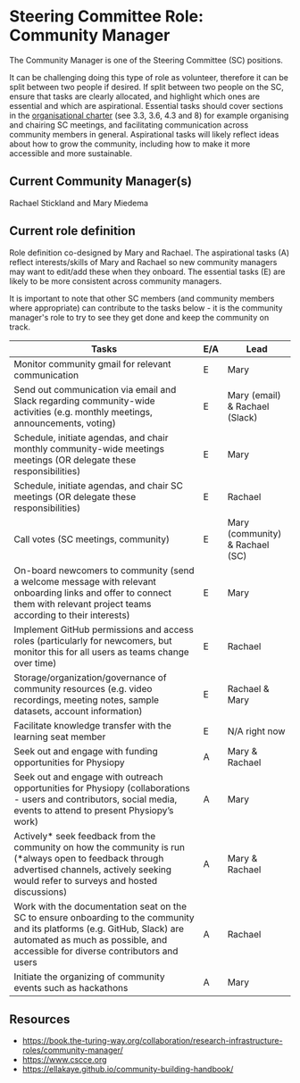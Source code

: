 # Steering Committee Role: Community Manager

The Community Manager is one of the Steering Committee (SC) positions. 

It can be challenging doing this type of role as volunteer, therefore it can be split between two people if desired. If split between two people on the SC, ensure that tasks are clearly allocated, and highlight which ones are essential and which are aspirational. Essential tasks should cover sections in the [organisational charter](CHARTER.md) (see 3.3, 3.6, 4.3 and 8) for example organising and chairing SC meetings, and facilitating communication across community members in general. Aspirational tasks will likely reflect ideas about how to grow the community, including how to make it more accessible and more sustainable.

## Current Community Manager(s)

Rachael Stickland and Mary Miedema

## Current role definition 

Role definition co-designed by Mary and Rachael. The aspirational tasks (A) reflect interests/skills of Mary and Rachael so new community managers may want to edit/add these when they onboard. The essential tasks (E) are likely to be more consistent across community managers.

It is important to note that other SC members (and community members where appropriate) can contribute to the tasks below - it is the community manager's role to try to see they get done and keep the community on track. 

| Tasks | E/A | Lead |
|-------|-----|------|
| Monitor community gmail for relevant communication |E | Mary |
| Send out communication via email and Slack regarding community-wide activities (e.g. monthly meetings, announcements, voting) | E | Mary (email) & Rachael (Slack) |
| Schedule, initiate agendas, and chair monthly community-wide meetings meetings (OR delegate these responsibilities) | E | Mary |
| Schedule, initiate agendas, and chair SC meetings (OR delegate these responsibilities) | E | Rachael |
| Call votes (SC meetings, community) | E | Mary (community) & Rachael (SC) |
| On-board newcomers to community (send a welcome message with relevant onboarding links and offer to connect them with relevant project teams according to their interests) | E | Mary |
| Implement GitHub permissions and access roles (particularly for newcomers, but monitor this for all users as teams change over time) | E | Rachael |
| Storage/organization/governance of community resources (e.g. video recordings, meeting notes, sample datasets, account information) | E | Rachael & Mary |
| Facilitate knowledge transfer with the learning seat member | E | N/A right now
| Seek out and engage with funding opportunities for Physiopy | A | Mary & Rachael |
| Seek out and engage with outreach opportunities for Physiopy (collaborations - users and contributors, social media, events to attend to present Physiopy’s work) | A | Mary |
| Actively* seek feedback from the community on how the community is run (*always open to feedback through advertised channels, actively seeking would refer to surveys and hosted discussions) | A | Mary & Rachael |
| Work with the documentation seat on the SC to ensure onboarding to the community and its platforms (e.g. GitHub, Slack) are automated as much as possible, and accessible for diverse contributors and users | A | Rachael |
| Initiate the organizing of community events such as hackathons | A | Mary |

## Resources

- https://book.the-turing-way.org/collaboration/research-infrastructure-roles/community-manager/
- https://www.cscce.org
- https://ellakaye.github.io/community-building-handbook/









